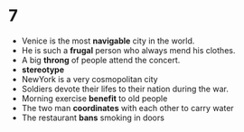 # 7

- Venice is the most **navigable** city in the world.
- He is such a **frugal** person who always mend his clothes.
- A big **throng** of people attend the concert.
- **stereotype**
- NewYork is a very cosmopolitan city
- Soldiers devote their lifes to their nation during the war.
- Morning exercise **benefit** to old people
- The two man **coordinates** with each other to carry water
- The restaurant **bans** smoking in doors
